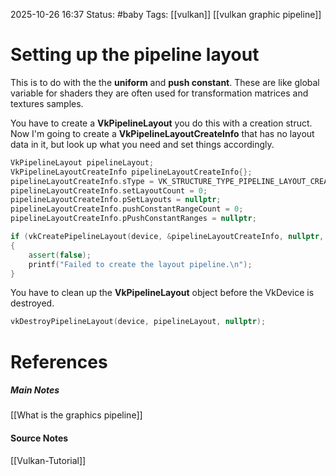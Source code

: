 2025-10-26 16:37
Status: #baby 
Tags: [[vulkan]] [[vulkan graphic pipeline]]
# Setting up the pipeline layout

This is to do with the the **uniform** and **push constant**. These are like global variable for shaders they are often used for transformation matrices and textures samples. 

You have to create a **VkPipelineLayout** you do this with a creation struct. Now I'm going to create a **VkPipelineLayoutCreateInfo** that has no layout data in it, but look up what you need and set things accordingly.

```c++
VkPipelineLayout pipelineLayout;
VkPipelineLayoutCreateInfo pipelineLayoutCreateInfo{};
pipelineLayoutCreateInfo.sType = VK_STRUCTURE_TYPE_PIPELINE_LAYOUT_CREATE_INFO;
pipelineLayoutCreateInfo.setLayoutCount = 0;
pipelineLayoutCreateInfo.pSetLayouts = nullptr;
pipelineLayoutCreateInfo.pushConstantRangeCount = 0;
pipelineLayoutCreateInfo.pPushConstantRanges = nullptr;

if (vkCreatePipelineLayout(device, &pipelineLayoutCreateInfo, nullptr, &pipelineLayout) != VK_SUCCESS) 
{
	assert(false);
	printf("Failed to create the layout pipeline.\n");
}
```

You have to clean up the **VkPipelineLayout** object before the VkDevice is destroyed.

```c++
vkDestroyPipelineLayout(device, pipelineLayout, nullptr);
```
# References
##### Main Notes
[[What is the graphics pipeline]]
#### Source Notes
[[Vulkan-Tutorial]]
